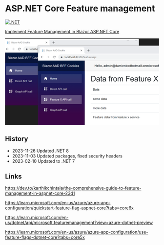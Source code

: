 # ASP.NET Core Feature management

[![.NET](https://github.com/damienbod/AspNetCoreFeatures.Toggles/actions/workflows/dotnet.yml/badge.svg)](https://github.com/damienbod/AspNetCoreFeatures.Toggles/actions/workflows/dotnet.yml)

[Implement Feature Management in Blazor ASP.NET Core](https://damienbod.com/2022/12/06/implement-feature-management-in-blazor-asp-net-core/)

![Blazor Features](https://github.com/damienbod/AspNetCoreFeatures.Toggles/blob/main/images/featureMananagement_03.png)

## History

- 2023-11-26 Updated .NET 8
- 2023-11-03 Updated packages, fixed security headers
- 2023-02-10 Updated to .NET 7

## Links

https://dev.to/karthikchintala/the-comprehensive-guide-to-feature-management-in-aspnet-core-23d1

https://learn.microsoft.com/en-us/azure/azure-app-configuration/quickstart-feature-flag-aspnet-core?tabs=core6x

https://learn.microsoft.com/en-us/dotnet/api/microsoft.featuremanagement?view=azure-dotnet-preview

https://learn.microsoft.com/en-us/azure/azure-app-configuration/use-feature-flags-dotnet-core?tabs=core5x

